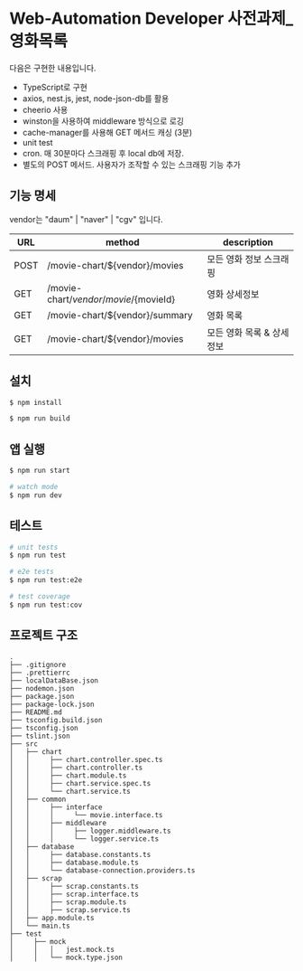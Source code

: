 # Web-Automation Developer 사전과제_영화목록

다음은 구현한 내용입니다.

- TypeScript로 구현
- axios, nest.js, jest, node-json-db를 활용
- cheerio 사용
- winston을 사용하여 middleware 방식으로 로깅
- cache-manager를 사용해 GET 메서드 캐싱 (3분)
- unit test
- cron. 매 30분마다 스크래핑 후 local db에 저장.
- 별도의 POST 메서드. 사용자가 조작할 수 있는 스크래핑 기능 추가

## 기능 명세

vendor는 "daum" | "naver" | "cgv" 입니다.

|URL|method|description|
|---|---|---|
|POST|/movie-chart/${vendor}/movies|모든 영화 정보 스크래핑|
|GET|/movie-chart/${vendor}/movie/${movieId}|영화 상세정보|
|GET|/movie-chart/${vendor}/summary|영화 목록|
|GET|/movie-chart/${vendor}/movies|모든 영화 목록 & 상세정보|

## 설치

```bash
$ npm install

$ npm run build
```

## 앱 실행

```bash
$ npm run start

# watch mode
$ npm run dev
```

## 테스트

```bash
# unit tests
$ npm run test

# e2e tests
$ npm run test:e2e

# test coverage
$ npm run test:cov
```

## 프로젝트 구조

````
.
├── .gitignore
├── .prettierrc
├── localDataBase.json
├── nodemon.json
├── package.json
├── package-lock.json
├── README.md
├── tsconfig.build.json
├── tsconfig.json
├── tslint.json
├── src
│   ├── chart
│   │     ├── chart.controller.spec.ts
│   │     ├── chart.controller.ts
│   │     ├── chart.module.ts
│   │     ├── chart.service.spec.ts
│   │     └── chart.service.ts
│   ├── common
│   │     ├── interface
│   │     │     └── movie.interface.ts
│   │     ├── middleware
│   │     │     ├── logger.middleware.ts
│   │     │     └── logger.service.ts
│   ├── database
│   │     ├── database.constants.ts
│   │     ├── database.module.ts
│   │     └── database-connection.providers.ts
│   ├── scrap
│   │     ├── scrap.constants.ts
│   │     ├── scrap.interface.ts
│   │     ├── scrap.module.ts
│   │     ├── scrap.service.ts
│   ├── app.module.ts
│   └── main.ts
├── test
│     ├── mock
│     │   │   jest.mock.ts
│     │   └── mock.type.json
````
